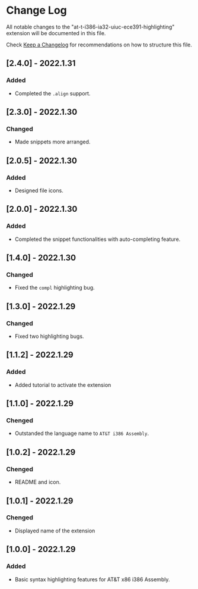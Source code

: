 # Change Log

All notable changes to the "at-t-i386-ia32-uiuc-ece391-highlighting" extension will be documented in this file.

Check [Keep a Changelog](http://keepachangelog.com/) for recommendations on how to structure this file.



## [2.4.0] - 2022.1.31

### Added

-   Completed the `.align` support.



## [2.3.0] - 2022.1.30

### Changed

-   Made snippets more arranged.



## [2.0.5] - 2022.1.30

### Added

-   Designed file icons.



## [2.0.0] - 2022.1.30

### Added

-   Completed the snippet functionalities with auto-completing feature.



## [1.4.0] - 2022.1.30

### Changed

-   Fixed the `compl` highlighting bug.



## [1.3.0] - 2022.1.29

### Changed

-   Fixed two highlighting bugs.



## [1.1.2] - 2022.1.29

### Added

-   Added tutorial to activate the extension



## [1.1.0] - 2022.1.29

### Chenged

-   Outstanded the language name to `AT&T i386 Assembly`.



## [1.0.2] - 2022.1.29

### Chenged

-   README and icon.



## [1.0.1] - 2022.1.29

### Chenged

-   Displayed name of the extension



## [1.0.0] - 2022.1.29

### Added

-   Basic syntax highlighting features for AT&T x86 i386 Assembly.

